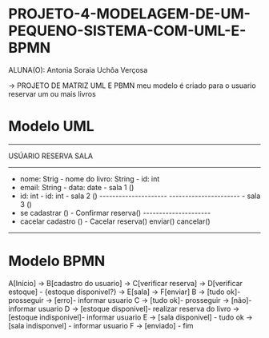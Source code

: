 # PROJETO-4-MODELAGEM-DE-UM-PEQUENO-SISTEMA-COM-UML-E-BPMN


ALUNA(O): Antonia Soraia Uchôa Verçosa 


-> PROJETO DE MATRIZ UML E PBMN
meu modelo é criado para o usuario reservar um ou mais livros


# Modelo UML
--------------------            -----------------------          ---------------------
  USÚARIO                         RESERVA                           SALA
--------------------            -----------------------          ---------------------
- nome: Strig                   - nome do livro: String           - id: int          
- email: String                 - data: date                      - sala 1 ()
- id: int                       - id: int                         - sala 2 ()
---------------------           ----------------------            - sala 3 ()
- se cadastrar ()               - Confirmar reserva()            ---------------------
- cacelar cadastro ()           - Cacelar reserva()               enviar()
                                                                  cancelar()
---------------------           ----------------------          ----------------------



# Modelo BPMN
A[Início] -> B[cadastro do usuario] -> C[verificar reserva] -> D[verificar estoque] - {estoque disponivel?} -> E[sala] -> F[enviar]
B -> [tudo ok]- prosseguir -> [erro]- informar usuario
C -> [tudo ok]- prosseguir -> [não]- informar usuario 
D -> [estoque disponivel]- realizar reserva do livro ->[estoque indisponivel]- informar usuario
E -> [sala disponivel] - tudo ok -> [sala indisponvel] - informar usuario
F -> [enviado] - fim 


